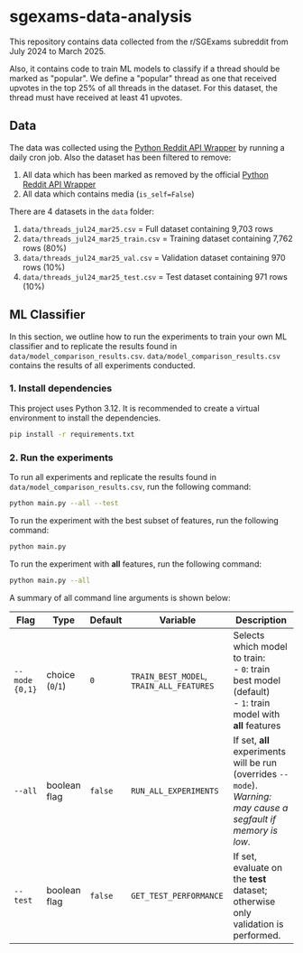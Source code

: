 # sgexams-data-analysis

This repository contains data collected from the r/SGExams subreddit from July 2024 to March 2025. 

Also, it contains code to train ML models to classify if a thread should be marked as "popular". We define a "popular" thread as one that received upvotes in the top 25% of all threads in the dataset. For this dataset, the thread must have received at least 41 upvotes.

## Data

The data was collected using the [Python Reddit API Wrapper](https://praw.readthedocs.io/en/stable/) by running a daily cron job. Also the dataset has been filtered to remove:
1. All data which has been marked as removed by the official [Python Reddit API Wrapper](https://praw.readthedocs.io/en/stable/)
2. All data which contains media (`is_self=False`)

There are 4 datasets in the `data` folder:
1. `data/threads_jul24_mar25.csv` = Full dataset containing 9,703 rows
2. `data/threads_jul24_mar25_train.csv` = Training dataset containing 7,762 rows (80%)
3. `data/threads_jul24_mar25_val.csv` = Validation dataset containing 970 rows (10%)
4. `data/threads_jul24_mar25_test.csv` = Test dataset containing 971 rows (10%)


## ML Classifier

In this section, we outline how to run the experiments to train your own ML classifier and to replicate the results found in `data/model_comparison_results.csv`. `data/model_comparison_results.csv` contains the results of all experiments conducted.

### 1. Install dependencies

This project uses Python 3.12. It is recommended to create a virtual environment to install the dependencies.

```bash
pip install -r requirements.txt
```

### 2. Run the experiments

To run all experiments and replicate the results found in `data/model_comparison_results.csv`, run the following command:

```bash
python main.py --all --test
```

To run the experiment with the best subset of features, run the following command:

```bash
python main.py
```

To run the experiment with **all** features, run the following command:

```bash
python main.py --all
```

A summary of all command line arguments is shown below:

| Flag               | Type               | Default   | Variable                                 | Description                                                                                                           |
|--------------------|--------------------|-----------|------------------------------------------|-----------------------------------------------------------------------------------------------------------------------|
| `--mode {0,1}`     | choice (`0`/`1`)   | `0`       | `TRAIN_BEST_MODEL`, `TRAIN_ALL_FEATURES` | Selects which model to train:<br>- `0`: train best model (default)<br>- `1`: train model with **all** features        |
| `--all`            | boolean flag       | `false`   | `RUN_ALL_EXPERIMENTS`                    | If set, **all** experiments will be run (overrides `--mode`).<br>_Warning: may cause a segfault if memory is low._    |
| `--test`           | boolean flag       | `false`   | `GET_TEST_PERFORMANCE`                   | If set, evaluate on the **test** dataset; otherwise only validation is performed.                                     |

